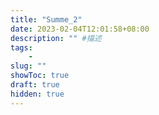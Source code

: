 ```yaml
---
title: "Summe_2"
date: 2023-02-04T12:01:58+08:00
description: "" #描述
tags: 
    - 
slug: ""
showToc: true
draft: true
hidden: true
---
```


